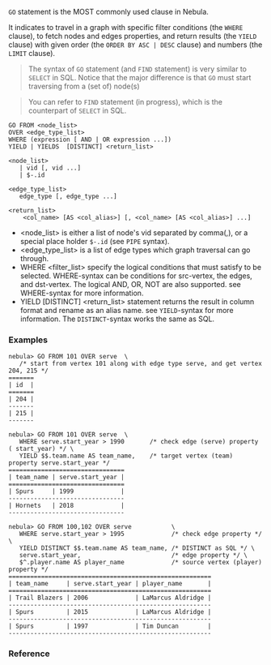 `GO` statement is the MOST commonly used clause in Nebula. 

It indicates to travel in a graph with specific filter conditions (the `WHERE` clause), to fetch nodes and edges properties, and return results (the `YIELD` clause) with given order (the `ORDER BY ASC | DESC` clause) and numbers (the `LIMIT` clause).

>The syntax of `GO` statement (and `FIND` statement) is very similar to `SELECT` in SQL. Notice that the major difference is that `GO` must start traversing from a (set of) node(s)

>You can refer to `FIND` statement (in progress), which is the counterpart of `SELECT` in SQL.

```
GO FROM <node_list> 
OVER <edge_type_list> 
WHERE (expression [ AND | OR expression ...])  
YIELD | YIELDS  [DISTINCT] <return_list>

<node_list>
   | vid [, vid ...]
   | $-.id
   
<edge_type_list>
   edge_type [, edge_type ...]

<return_list>   
    <col_name> [AS <col_alias>] [, <col_name> [AS <col_alias>] ...]
```

* <node_list> is either a list of node's vid separated by comma(,), or a special place holder `$-.id` (see `PIPE` syntax).
* <edge_type_list> is a list of edge types which graph traversal can go through.
* WHERE <filter_list> specify the logical conditions that must satisfy to be selected. WHERE-syntax can be conditions for src-vertex, the edges, and dst-vertex. The logical AND, OR, NOT are also supported. see WHERE-syntax for more information.
* YIELD [DISTINCT] <return_list> statement returns the result in column format and rename as an alias name. see `YIELD`-syntax for more information. The `DISTINCT`-syntax works the same as SQL.

### Examples

```
nebula> GO FROM 101 OVER serve  \
   /* start from vertex 101 along with edge type serve, and get vertex 204, 215 */
=======
| id  |
=======
| 204 |
-------
| 215 |
-------
```


```
nebula> GO FROM 101 OVER serve  \
   WHERE serve.start_year > 1990       /* check edge (serve) property ( start_year) */ \ 
   YIELD $$.team.name AS team_name,    /* target vertex (team) property serve.start_year */
================================
| team_name | serve.start_year |
================================
| Spurs     | 1999             |
-------------------------------- 
| Hornets   | 2018             | 
--------------------------------   
```

```
nebula> GO FROM 100,102 OVER serve           \
   WHERE serve.start_year > 1995             /* check edge property */ \
   YIELD DISTINCT $$.team.name AS team_name, /* DISTINCT as SQL */ \ 
   serve.start_year,                         /* edge property */ \
   $^.player.name AS player_name             /* source vertex (player) property */
========================================================
| team_name     | serve.start_year | player_name       |
========================================================
| Trail Blazers | 2006             | LaMarcus Aldridge |
--------------------------------------------------------
| Spurs         | 2015             | LaMarcus Aldridge |
--------------------------------------------------------
| Spurs         | 1997             | Tim Duncan        |
--------------------------------------------------------   
```


### Reference

 

